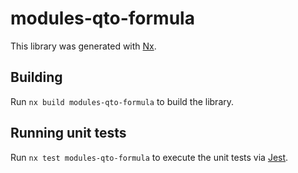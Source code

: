 # modules-qto-formula

This library was generated with [Nx](https://nx.dev).

## Building

Run `nx build modules-qto-formula` to build the library.

## Running unit tests

Run `nx test modules-qto-formula` to execute the unit tests via [Jest](https://jestjs.io).
